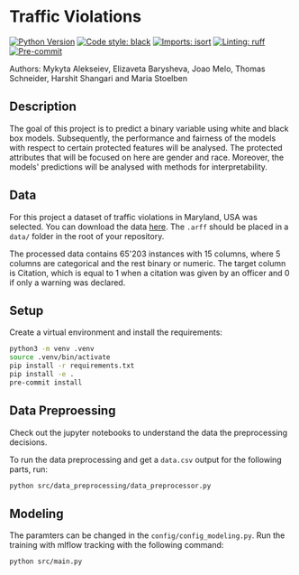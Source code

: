 # Traffic Violations
[![Python Version](https://img.shields.io/badge/python-3.9%20%7C%203.10-blue.svg)]()
[![Code style: black](https://img.shields.io/badge/code%20style-black-000000.svg)](https://github.com/psf/black)
[![Imports: isort](https://img.shields.io/badge/%20imports-isort-%231674b1?style=flat&labelColor=ef8336)](https://pycqa.github.io/isort/)
[![Linting: ruff](https://img.shields.io/endpoint?url=https://raw.githubusercontent.com/charliermarsh/ruff/main/assets/badge/v2.json)](https://github.com/astral-sh/ruff)
[![Pre-commit](https://img.shields.io/badge/pre--commit-enabled-informational?logo=pre-commit&logoColor=white)](https://github.com/stlbnmaria/project-fairness-interpretability/blob/main/.pre-commit-config.yaml)

Authors: Mykyta Alekseiev, Elizaveta Barysheva, Joao Melo, Thomas Schneider, Harshit Shangari and Maria Stoelben

## Description
The goal of this project is to predict a binary variable using white and black box models. Subsequently, the performance and fairness of the models with respect to certain protected features will be analysed. The protected attributes that will be focused on here are gender and race. Moreover, the models' predictions will be analysed with methods for interpretability.

## Data
For this project a dataset of traffic violations in Maryland, USA was selected. You can download the data [here](https://www.openml.org/search?type=data&status=active&sort=runs&order=desc&id=42345). The `.arff` should be placed in a `data/` folder in the root of your repository.

The processed data contains 65'203 instances with 15 columns, where 5 columns are categorical and the rest binary or numeric. The target column is Citation, which is equal to 1 when a citation was given by an officer and 0 if only a warning was declared.

## Setup
Create a virtual environment and install the requirements:
```bash
python3 -m venv .venv
source .venv/bin/activate
pip install -r requirements.txt
pip install -e .
pre-commit install
```

## Data Preproessing
Check out the jupyter notebooks to understand the data the preprocessing decisions.

To run the data preprocessing and get a `data.csv` output for the following parts, run:
```bash
python src/data_preprocessing/data_preprocessor.py
```

## Modeling
The paramters can be changed in the `config/config_modeling.py`. Run the training with mlflow tracking with the following command:
```bash
python src/main.py
```

